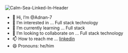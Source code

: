 <img src="https://i.ibb.co/DwcrzJm/Calm-Sea-Linked-In-Header.jpg" alt="Calm-Sea-Linked-In-Header" border="0">

- 👋 Hi, I’m @Adnan-7
- 👀 I’m interested in ... Full stack technology
- 🌱 I’m currently learning ... Full stack
- 💞️ I’m looking to collaborate on ... Full stack technology
- 📫 How to reach me ... [linkedin](linkedin.com/in/adnan-khan-b9591615a)
- 😄 Pronouns: he/him

<!---
Adnan-7/Adnan-7 is a ✨ special ✨ repository because its `README.md` (this file) appears on your GitHub profile.
You can click the Preview link to take a look at your changes.
--->
